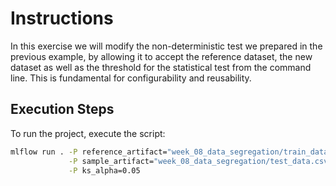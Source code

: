 # Instructions
In this exercise we will modify the non-deterministic test we prepared in the previous example,
by allowing it to accept the reference dataset, the new dataset as well as the threshold
for the statistical test from the command line. This is fundamental for configurability and
reusability.

## Execution Steps

To run the project, execute the script:

```bash
mlflow run . -P reference_artifact="week_08_data_segregation/train_data.csv:latest" \
             -P sample_artifact="week_08_data_segregation/test_data.csv:latest" \
             -P ks_alpha=0.05
```